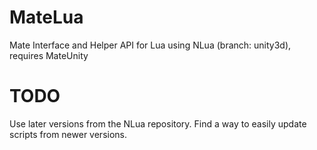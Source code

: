 MateLua
=======

Mate Interface and Helper API for Lua using NLua (branch: unity3d), requires MateUnity

TODO
====

Use later versions from the NLua repository.  Find a way to easily update scripts from newer versions.
